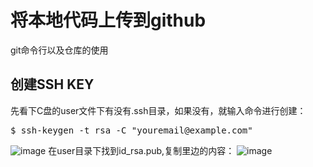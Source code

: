 # 将本地代码上传到github
git命令行以及仓库的使用
## 创建SSH KEY
先看下C盘的user文件下有没有.ssh目录，如果没有，就输入命令进行创建：
<pre>
$ ssh-keygen -t rsa -C "youremail@example.com"
</pre>
![image](https://github.com/Sumahan/learning-git/blob/master/%E5%88%9B%E5%BB%BASSH-KEY.jpg)
在user目录下找到id_rsa.pub,复制里边的内容：
![image](https://github.com/Sumahan/learning-git/blob/master/key.jpg)

